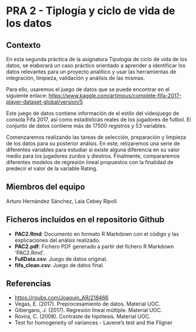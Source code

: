 # PRA 2 - Tiplogía y ciclo de vida de los datos

## Contexto

En esta segunda práctica de la asignatura Tipología de ciclo de vida de los datos, se elaborará un caso práctico orientado a aprender a identificar los datos relevantes para un proyecto analítico y usar las herramientas de integración, limpieza, validación y análisis de las mismas.

Para ello, usaremos el juego de datos que se puede encontrar en el siguiente enlace:
https://www.kaggle.com/artimous/complete-fifa-2017-player-dataset-global/version/5

Este juego de datos contiene información de el estilo del videojuego de consola Fifa 2017, así como estadísticas reales de los jugadores de futbol. El conjunto de datos contiene más de 17500 registros y 53 variables.

Comenzaremos realizando las tareas de selección, preparación y limpieza de los datos para su posterior análsis. En este, relizaremos una serie de diferentes variables para estudiar si existe alguna diferencia en su valor medio para los jugadores zurdos y diestros. Finalmente, compararemos diferentes modelos de regresión lineal propuestos con la finalidad de predecir el valor de la variable Rating.

## Miembros del equipo

Arturo Hernández Sánchez, Laia Cebey Ripoll.


## Ficheros incluídos en el repositorio Github

* **PAC2.Rmd**: Documento en formato R Markdown con el código y las explicaciones del análsis realizado.
* **PAC2.pdf**: Fichero PDF generado a partir del fichero R Markdown 'PAC2.Rmd'.
* **FullData.csv**: Juego de datos original.
* **fifa_clean.csv**: Juego de datos final.

## Referencias

* https://rpubs.com/Joaquin_AR/218466
* Vegas, E. (2017). Preprocesamiento de datos. Material UOC.
* Gibergans, J. (2017). Regresión lineal múltiple. Material UOC.
* Rovira, C. (2008). Contraste de hipótesis. Material UOC.
* Test for homogeneity of variances - Lavene’s test and the Fligner
